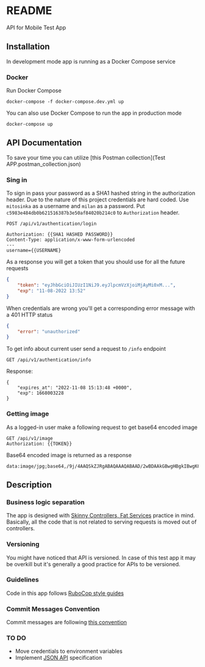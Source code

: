 # README

API for Mobile Test App

## Installation
In development mode app is running as a Docker Compose service

### Docker

Run Docker Compose
```
docker-compose -f docker-compose.dev.yml up
```

You can also use Docker Compose to run the app in production mode
```
docker-compose up
```

## API Documentation
To save your time you can utilize [this Postman collection](Test APP.postman_collection.json)
### Sing in
To sign in pass your password as a SHA1 hashed string in the authorization header. Due to the nature of this project credentials are hard coded. Use `mitosinka` as a username and `milan` as a password. Put `c5983e484db0b621516387b3e50af84020b214c0` to `Authorization` header.
```
POST /api/v1/authentication/login

Authorization: {{SHA1 HASHED PASSWORD}}
Content-Type: application/x-www-form-urlencoded
---
username={{USERNAME}
```
As a response you will get a token that you should use for all the future requests
```json
{
    "token": "eyJhbGciOiJIUzI1NiJ9.eyJlpcmVzXjoiMjAyMi0xM...",
    "exp": "11-08-2022 13:52"
}
```

When credentials are wrong you'll get a corresponding error message with a 401 HTTP status
```json
{
    "error": "unauthorized"
}
```

To get info about current user send a request to `/info` endpoint
```
GET /api/v1/authentication/info
```
Response:
```
{
    "expires_at": "2022-11-08 15:13:48 +0000",
    "exp": 1668003228
}
```

### Getting image
As a logged-in user make a following request to get base64 encoded image
```
GET /api/v1/image
Authorization: {{TOKEN}}
```
Base64 encoded image is returned as a response
```
data:image/jpg;base64,/9j/4AAQSkZJRgABAQAAAQABAAD/2wBDAAkGBwgHBgkIBwgKCgkLDRYPDQwM...
```

## Description
### Business logic separation
The app is designed with [Skinny Controllers, Fat Services](https://medium.com/marmolabs/e04cfe2d6ae) practice in mind. Basically, all the code that is not related to serving requests is moved out of controllers.

### Versioning
You might have noticed that API is versioned. In case of this test app it may be overkill but it's generally a good practice for APIs to be versioned.

### Guidelines
Code in this app follows [RuboCop style guides](https://github.com/rubocop/ruby-style-guide)

### Commit Messages Convention
Commit messages are following [this convention](https://cbea.ms/git-commit/)

### TO DO
- Move credentials to environment variables
- Implement [JSON API](https://jsonapi.org/) specification
